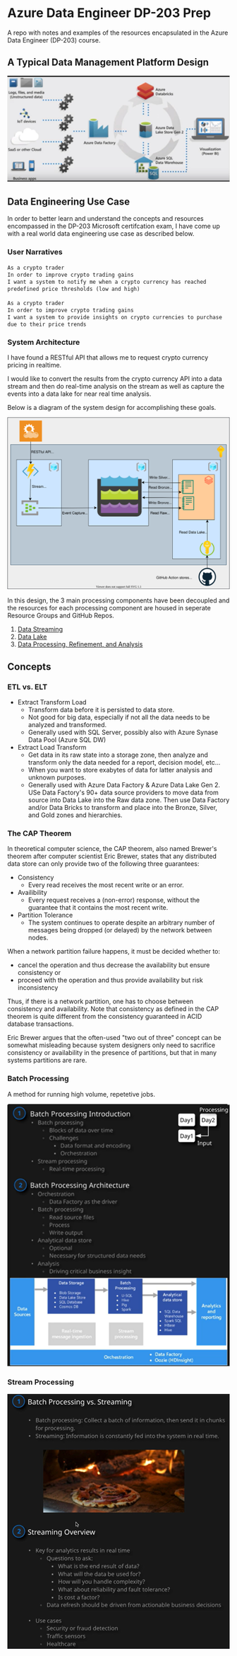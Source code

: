 # Azure Data Engineer DP-203 Prep

A repo with notes and examples of the resources encapsulated in the Azure Data Engineer (DP-203) course.

## A Typical Data Management Platform Design

![A Typical Data Management Platform Design](images/typical-data-flow-diagram.png)

## Data Engineering Use Case

In order to better learn and understand the concepts and resources encompassed in the DP-203 Microsoft certifcation exam, I have come up with a real world data engineering use case as described below.

### User Narratives

    As a crypto trader
    In order to improve crypto trading gains
    I want a system to notify me when a crypto currency has reached predefined price thresholds (low and high)

    As a crypto trader
    In order to improve crypto trading gains
    I want a system to provide insights on crypto currencies to purchase due to their price trends

### System Architecture

I have found a RESTful API that allows me to request crypto currency pricing in realtime.

I would like to convert the results from the crypto currency API into a data stream and then do real-time analysis on the stream as well as capture the events into a data lake for near real time analysis.

Below is a diagram of the system design for accomplishing these goals.

![Workload Architecture](workload-diagrams/event-hub-capture-ingestion.drawio.svg)

In this design, the 3 main processing components have been decoupled and the resources for each processing component are housed in seperate Resource Groups and GitHub Repos.

1. [Data Streaming](https://github.com/michael-griehm/azure-data-streams)
2. [Data Lake](https://github.com/michael-griehm/azure-data-lake)
3. [Data Processing, Refinement, and Analysis](https://github.com/michael-griehm/azure-databricks)

## Concepts

### ETL vs. ELT

- Extract Transform Load
  - Transform data before it is persisted to data store.
  - Not good for big data, especially if not all the data needs to be analyzed and transformed.
  - Generally used with SQL Server, possibly also with Azure Synase Data Pool (Azure SQL DW)
- Extract Load Transform
  - Get data in its raw state into a storage zone, then analyze and transform only the data needed for a report, decision model, etc...
  - When you want to store exabytes of data for latter analysis and unknown purposes.
  - Generally used with Azure Data Factory & Azure Data Lake Gen 2.  USe Data Factory's 90+ data source providers to move data from source into Data Lake into the Raw data zone.  Then use Data Factory and/or Data Bricks to transform and place into the Bronze, Silver, and Gold zones and hierarchies.

### The CAP Theorem

In theoretical computer science, the CAP theorem, also named Brewer's theorem after computer scientist Eric Brewer, states that any distributed data store can only provide two of the following three guarantees:

- Consistency
  - Every read receives the most recent write or an error.
- Availibility
  - Every request receives a (non-error) response, without the guarantee that it contains the most recent write.
- Partition Tolerance
  - The system continues to operate despite an arbitrary number of messages being dropped (or delayed) by the network between nodes.

When a network partition failure happens, it must be decided whether to:
  
- cancel the operation and thus decrease the availability but ensure consistency 
or
- proceed with the operation and thus provide availability but risk inconsistency

Thus, if there is a network partition, one has to choose between consistency and availability. Note that consistency as defined in the CAP theorem is quite different from the consistency guaranteed in ACID database transactions.

Eric Brewer argues that the often-used "two out of three" concept can be somewhat misleading because system designers only need to sacrifice consistency or availability in the presence of partitions, but that in many systems partitions are rare.

### Batch Processing

A method for running high volume, repetetive jobs.

![Batch Processing Overview](images/databricks/batch-processing-overview.png)

### Stream Processing

![Streaming Overview](images/stream-analytics/streaming-overview.png)
